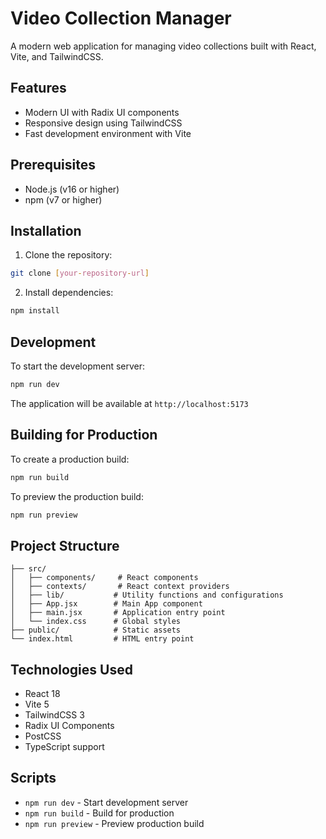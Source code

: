 # Video Collection Manager

A modern web application for managing video collections built with React, Vite, and TailwindCSS.

## Features

- Modern UI with Radix UI components
- Responsive design using TailwindCSS
- Fast development environment with Vite

## Prerequisites

- Node.js (v16 or higher)
- npm (v7 or higher)

## Installation

1. Clone the repository:
```bash
git clone [your-repository-url]
```

2. Install dependencies:
```bash
npm install
```

## Development

To start the development server:
```bash
npm run dev
```

The application will be available at `http://localhost:5173`

## Building for Production

To create a production build:
```bash
npm run build
```

To preview the production build:
```bash
npm run preview
```

## Project Structure

```
├── src/
│   ├── components/     # React components
│   ├── contexts/       # React context providers
│   ├── lib/           # Utility functions and configurations
│   ├── App.jsx        # Main App component
│   ├── main.jsx       # Application entry point
│   └── index.css      # Global styles
├── public/            # Static assets
└── index.html         # HTML entry point
```

## Technologies Used

- React 18
- Vite 5
- TailwindCSS 3
- Radix UI Components
- PostCSS
- TypeScript support

## Scripts

- `npm run dev` - Start development server
- `npm run build` - Build for production
- `npm run preview` - Preview production build
